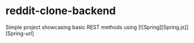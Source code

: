 # reddit-clone-backend

Simple project showcasing basic REST methods using [![Spring][Spring.js]][Spring-url]
